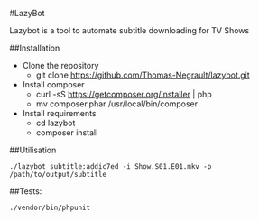 #LazyBot

Lazybot is a tool to automate subtitle downloading for TV Shows


##Installation
- Clone the repository
    - git clone https://github.com/Thomas-Negrault/lazybot.git
- Install composer
    - curl -sS https://getcomposer.org/installer | php
    - mv composer.phar /usr/local/bin/composer
- Install requirements
    - cd lazybot
    - composer install

##Utilisation

``` 
./lazybot subtitle:addic7ed -i Show.S01.E01.mkv -p /path/to/output/subtitle 
```

##Tests:

```
./vendor/bin/phpunit
```
